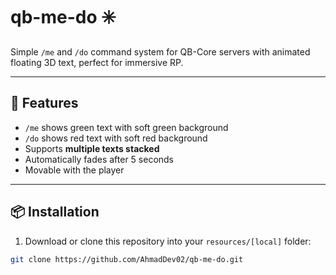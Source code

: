 # qb-me-do ✳️

Simple `/me` and `/do` command system for QB-Core servers with animated floating 3D text, perfect for immersive RP.

---

## 🧩 Features

- `/me` shows green text with soft green background
- `/do` shows red text with soft red background
- Supports **multiple texts stacked**
- Automatically fades after 5 seconds
- Movable with the player

---

## 📦 Installation

1. Download or clone this repository into your `resources/[local]` folder:

```bash
git clone https://github.com/AhmadDev02/qb-me-do.git
